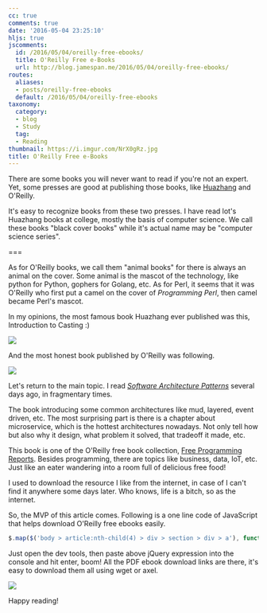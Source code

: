 ```yaml
---
cc: true
comments: true
date: '2016-05-04 23:25:10'
hljs: true
jscomments:
  id: /2016/05/04/oreilly-free-ebooks/
  title: O'Reilly Free e-Books
  url: http://blog.jamespan.me/2016/05/04/oreilly-free-ebooks/
routes:
  aliases:
  - posts/oreilly-free-ebooks
  default: /2016/05/04/oreilly-free-ebooks
taxonomy:
  category:
  - blog
  - Study
  tag:
  - Reading
thumbnail: https://i.imgur.com/NrX0gRz.jpg
title: O'Reilly Free e-Books
---
```


There are some books you will never want to read if you're not an expert. Yet, some presses are good at publishing those books, like [Huazhang][3] and O'Reilly.

It's easy to recognize books from these two presses. I have read lot's Huazhang books at  college, mostly the basis of computer science. We call these books "black cover books" while it's actual name may be "computer science series". 

===



As for O'Reilly books, we call them "animal books" for there is always an animal on the cover. Some animal is the mascot of the technology, like python for Python, gophers for Golang, etc. As for Perl, it seems that it was O'Reilly who first put a camel on the cover of *Programming Perl*, then camel became Perl's mascot.

In my opinions, the most famous book Huazhang ever published was this, Introduction to Casting :)

![](https://i.imgur.com/7L1KiAL.jpg)

And the most honest book published by O'Reilly was following.

![](https://i.imgur.com/aZEascJl.jpg)

Let's return to the main topic. I read *[Software Architecture Patterns][1]* several days ago, in fragmentary times.

The book introducing some common architectures like mud, layered, event driven, etc. The most surprising part is there is a chapter about microservice, which is the hottest architectures nowadays. Not only tell how but also why it design, what problem it solved, that tradeoff it made, etc.

This book is one of the O'Reilly free book collection, [Free Programming Reports][2]. Besides programming, there are topics like business, data, IoT, etc. Just like an eater wandering into a room full of delicious free food!

I used to download the resource I like from the internet, in case of I can't find it anywhere some days later. Who knows, life is a bitch, so as the internet.

So, the MVP of this article comes. Following is a one line code of JavaScript that helps download O'Reilly free ebooks easily. 

```js
$.map($('body > article:nth-child(4) > div > section > div > a'), function(e){return e.href.replace(/free/, "free/files").replace(/csp.*/, "pdf")})
```

Just open the dev tools, then paste above jQuery expression into the console and hit enter, boom! All the PDF ebook download links are there, it's easy to download them all using wget or axel.

![](https://i.imgur.com/txLqgnx.png)

Happy reading!

[1]: http://www.oreilly.com/programming/free/software-architecture-patterns.csp
[2]: http://www.oreilly.com/programming/free/
[3]: http://www.hzbook.com/ps/